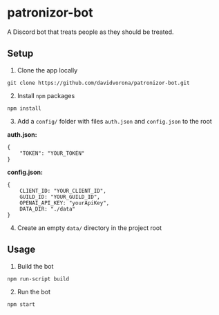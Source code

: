 # patronizor-bot

A Discord bot that treats people as they should be treated.

## Setup

1. Clone the app locally

```
git clone https://github.com/davidvorona/patronizor-bot.git
```

2. Install `npm` packages

```
npm install
```


3. Add a `config/` folder with files `auth.json` and `config.json` to the root

**auth.json:**
```
{
    "TOKEN": "YOUR_TOKEN"
}
```

**config.json:**
```
{
    CLIENT_ID: "YOUR_CLIENT_ID",
    GUILD_ID: "YOUR_GUILD_ID",
    OPENAI_API_KEY: "yourApiKey",
    DATA_DIR: "./data"
}
```

4. Create an empty `data/` directory in the project root

## Usage

1. Build the bot

```
npm run-script build
```

2. Run the bot

```
npm start
```

